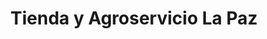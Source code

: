 ---
title: "Tienda y Agroservicio La Paz"
url: /san-miguel/tienda-y-agroservicio-la-paz/
shop: granja
---
